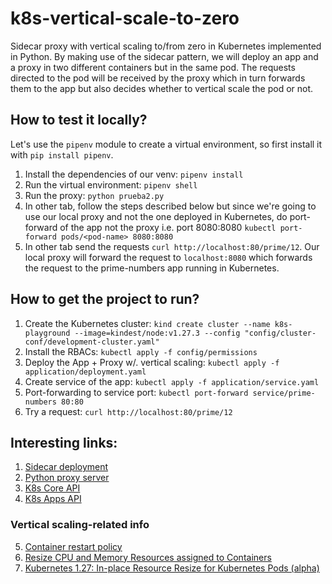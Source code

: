 # k8s-vertical-scale-to-zero
Sidecar proxy with vertical scaling to/from zero in Kubernetes implemented in Python. By making use of the sidecar pattern, we will deploy an app and a proxy in two different containers but in the same pod. The requests directed to the pod will be received by the proxy which in turn forwards them to the app but also decides whether to vertical scale the pod or not.

## How to test it locally?
Let's use the `pipenv` module to create a virtual environment, so first install it with `pip install pipenv`.
 1. Install the dependencies of our venv: `pipenv install`
 2. Run the virtual environment: `pipenv shell`
 3. Run the proxy: `python prueba2.py`
 4. In other tab, follow the steps described below but since we're going to use our local proxy and not the one deployed in Kubernetes, do port-forward of the app not the proxy i.e. port 8080:8080 `kubectl port-forward pods/<pod-name> 8080:8080`
 5. In other tab send the requests `curl http://localhost:80/prime/12`. Our local proxy will forward the request to `localhost:8080` which forwards the request to the prime-numbers app running in Kubernetes.

## How to get the project to run?
 1. Create the Kubernetes cluster: `kind create cluster --name k8s-playground --image=kindest/node:v1.27.3 --config "config/cluster-conf/development-cluster.yaml"`
 2. Install the RBACs: `kubectl apply -f config/permissions`
 3. Deploy the App + Proxy w/. vertical scaling: `kubectl apply -f application/deployment.yaml`
 4. Create service of the app: `kubectl apply -f application/service.yaml`
 5. Port-forwarding to service port: `kubectl port-forward service/prime-numbers 80:80`
 6. Try a request: `curl http://localhost:80/prime/12`
    
## Interesting links:
1. [Sidecar deployment](https://iximiuz.com/en/posts/service-proxy-pod-sidecar-oh-my/)
2. [Python proxy server](https://ledinhcuong99.medium.com/build-simple-proxy-server-in-python-365bda288a52)
3. [K8s Core API](https://github.com/salsify/k8s-python/blob/master/kubernetes/docs/CoreV1Api.md)
4. [K8s Apps API](https://github.com/salsify/k8s-python/blob/master/kubernetes/docs/AppsV1Api.md)

### Vertical scaling-related info
5. [Container restart policy](https://kubernetes.io/docs/concepts/workloads/pods/pod-lifecycle/#restart-policy)
6. [Resize CPU and Memory Resources assigned to Containers](https://kubernetes.io/docs/tasks/configure-pod-container/resize-container-resources/)
7. [Kubernetes 1.27: In-place Resource Resize for Kubernetes Pods (alpha)](https://kubernetes.io/blog/2023/05/12/in-place-pod-resize-alpha/)
